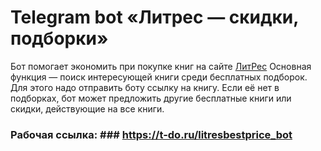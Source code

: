 # Telegram bot «Литрес — скидки, подборки»

Бот помогает экономить при покупке книг на сайте [ЛитРес](https://www.litres.ru)
Основная функция — поиск интересующей книги среди бесплатных подборок. Для этого надо отправить боту ссылку на книгу. 
Если её нет в подборках, бот может предложить другие бесплатные книги или скидки, действующие на все книги.

### Рабочая ссылка: ### https://t-do.ru/litresbestprice_bot
